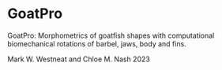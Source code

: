 # GoatPro
GoatPro: Morphometrics of goatfish shapes with computational biomechanical rotations of barbel, jaws, body and fins.

Mark W. Westneat and Chloe M. Nash 2023

	

